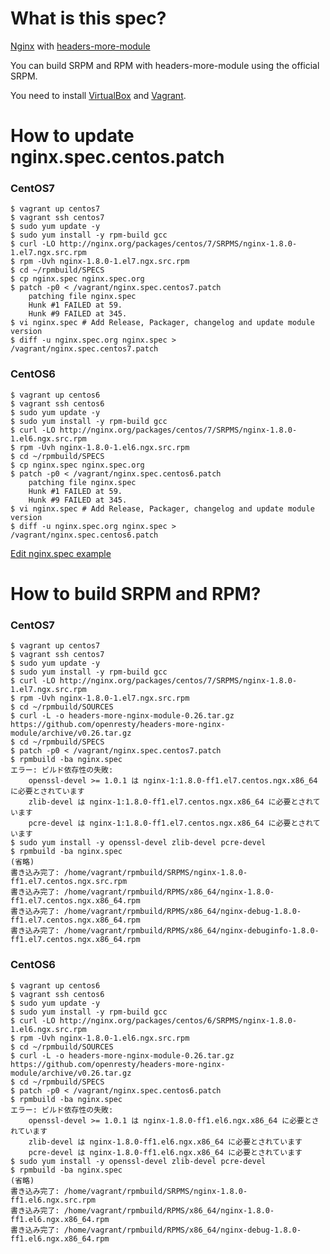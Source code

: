 # What is this spec?

[Nginx](http://nginx.org) with [headers-more-module](http://wiki.nginx.org/NginxHttpHeadersMoreModule)

You can build SRPM and RPM with headers-more-module using the official SRPM.

You need to install [VirtualBox](https://www.virtualbox.org/) and [Vagrant](http://www.vagrantup.com/).

# How to update nginx.spec.centos.patch

### CentOS7

```
$ vagrant up centos7
$ vagrant ssh centos7
$ sudo yum update -y
$ sudo yum install -y rpm-build gcc
$ curl -LO http://nginx.org/packages/centos/7/SRPMS/nginx-1.8.0-1.el7.ngx.src.rpm
$ rpm -Uvh nginx-1.8.0-1.el7.ngx.src.rpm
$ cd ~/rpmbuild/SPECS
$ cp nginx.spec nginx.spec.org
$ patch -p0 < /vagrant/nginx.spec.centos7.patch
    patching file nginx.spec
    Hunk #1 FAILED at 59.
    Hunk #9 FAILED at 345.
$ vi nginx.spec # Add Release, Packager, changelog and update module version
$ diff -u nginx.spec.org nginx.spec > /vagrant/nginx.spec.centos7.patch
```

### CentOS6

```
$ vagrant up centos6
$ vagrant ssh centos6
$ sudo yum update -y
$ sudo yum install -y rpm-build gcc
$ curl -LO http://nginx.org/packages/centos/7/SRPMS/nginx-1.8.0-1.el6.ngx.src.rpm
$ rpm -Uvh nginx-1.8.0-1.el6.ngx.src.rpm
$ cd ~/rpmbuild/SPECS
$ cp nginx.spec nginx.spec.org
$ patch -p0 < /vagrant/nginx.spec.centos6.patch
    patching file nginx.spec
    Hunk #1 FAILED at 59.
    Hunk #9 FAILED at 345.
$ vi nginx.spec # Add Release, Packager, changelog and update module version
$ diff -u nginx.spec.org nginx.spec > /vagrant/nginx.spec.centos6.patch
```

[Edit nginx.spec example](https://github.com/feedforce/nginx-headers-more-rpm/blob/master/nginx.spec.centos7.patch)

# How to build SRPM and RPM?

### CentOS7

```
$ vagrant up centos7
$ vagrant ssh centos7
$ sudo yum update -y
$ sudo yum install -y rpm-build gcc
$ curl -LO http://nginx.org/packages/centos/7/SRPMS/nginx-1.8.0-1.el7.ngx.src.rpm
$ rpm -Uvh nginx-1.8.0-1.el7.ngx.src.rpm
$ cd ~/rpmbuild/SOURCES
$ curl -L -o headers-more-nginx-module-0.26.tar.gz https://github.com/openresty/headers-more-nginx-module/archive/v0.26.tar.gz
$ cd ~/rpmbuild/SPECS
$ patch -p0 < /vagrant/nginx.spec.centos7.patch
$ rpmbuild -ba nginx.spec
エラー: ビルド依存性の失敗:
    openssl-devel >= 1.0.1 は nginx-1:1.8.0-ff1.el7.centos.ngx.x86_64 に必要とされています
    zlib-devel は nginx-1:1.8.0-ff1.el7.centos.ngx.x86_64 に必要とされています
    pcre-devel は nginx-1:1.8.0-ff1.el7.centos.ngx.x86_64 に必要とされています
$ sudo yum install -y openssl-devel zlib-devel pcre-devel
$ rpmbuild -ba nginx.spec
(省略)
書き込み完了: /home/vagrant/rpmbuild/SRPMS/nginx-1.8.0-ff1.el7.centos.ngx.src.rpm
書き込み完了: /home/vagrant/rpmbuild/RPMS/x86_64/nginx-1.8.0-ff1.el7.centos.ngx.x86_64.rpm
書き込み完了: /home/vagrant/rpmbuild/RPMS/x86_64/nginx-debug-1.8.0-ff1.el7.centos.ngx.x86_64.rpm
書き込み完了: /home/vagrant/rpmbuild/RPMS/x86_64/nginx-debuginfo-1.8.0-ff1.el7.centos.ngx.x86_64.rpm
```

### CentOS6

```
$ vagrant up centos6
$ vagrant ssh centos6
$ sudo yum update -y
$ sudo yum install -y rpm-build gcc
$ curl -LO http://nginx.org/packages/centos/6/SRPMS/nginx-1.8.0-1.el6.ngx.src.rpm
$ rpm -Uvh nginx-1.8.0-1.el6.ngx.src.rpm
$ cd ~/rpmbuild/SOURCES
$ curl -L -o headers-more-nginx-module-0.26.tar.gz https://github.com/openresty/headers-more-nginx-module/archive/v0.26.tar.gz
$ cd ~/rpmbuild/SPECS
$ patch -p0 < /vagrant/nginx.spec.centos6.patch
$ rpmbuild -ba nginx.spec
エラー: ビルド依存性の失敗:
    openssl-devel >= 1.0.1 は nginx-1.8.0-ff1.el6.ngx.x86_64 に必要とされています
    zlib-devel は nginx-1.8.0-ff1.el6.ngx.x86_64 に必要とされています
    pcre-devel は nginx-1.8.0-ff1.el6.ngx.x86_64 に必要とされています
$ sudo yum install -y openssl-devel zlib-devel pcre-devel
$ rpmbuild -ba nginx.spec
(省略)
書き込み完了: /home/vagrant/rpmbuild/SRPMS/nginx-1.8.0-ff1.el6.ngx.src.rpm
書き込み完了: /home/vagrant/rpmbuild/RPMS/x86_64/nginx-1.8.0-ff1.el6.ngx.x86_64.rpm
書き込み完了: /home/vagrant/rpmbuild/RPMS/x86_64/nginx-debug-1.8.0-ff1.el6.ngx.x86_64.rpm
```
